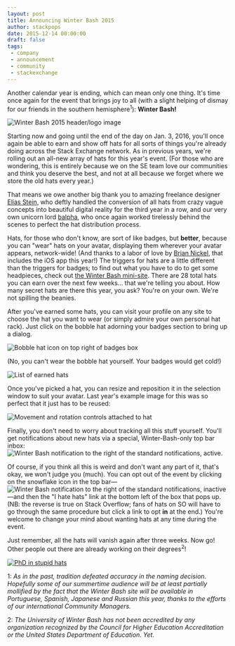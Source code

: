 ```yaml
---
layout: post
title: Announcing Winter Bash 2015
author: stackpops
date: 2015-12-14 00:00:00
draft: false
tags:
 - company
 - announcement
 - community
 - stackexchange
---
```

Another calendar year is ending, which can mean only one thing. It's time once again for the event that brings joy to all (with a slight helping of dismay for our friends in the southern hemisphere<sup>1</sup>): __Winter Bash!__

![Winter Bash 2015 header/logo image][header]

Starting now and going until the end of the day on Jan. 3, 2016, you'll once again be able to earn and show off hats for all sorts of things you're already doing across the Stack Exchange network. As in previous years, we're rolling out an all-new array of hats for this year's event. (For those who are wondering, this is entirely because we on the SE team love our communities and think you deserve the best, and not at all because we forget where we store the old hats every year.) 

That means we owe another big thank you to amazing freelance designer [Elias Stein](http://www.eliasstein.com), who deftly handled the conversion of all hats from crazy vague concepts into beautiful digital reality for the third year in a row, and our very own unicorn lord [balpha](http://stackoverflow.com/users/115866/balpha), who once again worked tirelessly behind the scenes to perfect the hat distribution process.

Hats, for those who don't know, are sort of like badges, but __better__, because you can "wear" hats on your avatar, displaying them wherever your avatar appears, network-wide! (And thanks to a labor of love by [Brian Nickel](http://stackoverflow.com/users/860000/brian-nickel), that includes the iOS app this year!) The triggers for hats are a little different than the triggers for badges; to find out what you have to do to get some headpieces, check out [the Winter Bash mini-site](http://winterbash2015.stackexchange.com). There are 28 total hats you can earn over the next few weeks… that we're telling you about. How many secret hats are there this year, you ask? You're on your own. We're not spilling the beanies.

After you've earned some hats, you can visit your profile on any site to choose the hat you want to wear (or simply admire your own personal hat rack). Just click on the bobble hat adorning your badges section to bring up a dialog.

![Bobble hat icon on top right of badges box][bobble]

(No, you can't wear the bobble hat yourself. Your badges would get cold!) 

![List of earned hats][dialog]

Once you've picked a hat, you can resize and reposition it in the selection window to suit your avatar. Last year's example image for this was so perfect that it just has to be reused:

![Movement and rotation controls attached to hat][controls]

Finally, you don't need to worry about tracking all this stuff yourself. You'll get notifications about new hats via a special, Winter-Bash-only top bar inbox: ![Winter Bash notification to the right of the standard notifications, active][topbarNotif].

Of course, if you think all this is weird and don't want any part of it, that's okay, we won't judge you (much). You can opt out of the event by clicking on the snowflake icon in the top bar—![Winter Bash notification to the right of the standard notifications, inactive][topbarSnowflake]—and then the "I hate hats" link at the bottom left of the box that pops up. (NB: the reverse is true on Stack Overflow; fans of hats on SO will have to go through the same procedure but click a link to opt __in__ at the end.) You're welcome to change your mind about wanting hats at any time during the event.

Just remember, all the hats will vanish again after three weeks. Now go! Other people out there are already working on their degrees<sup>2</sup>!

[![PhD in stupid hats][comic]](http://www.poorlydrawnlines.com)

1: _As in the past, tradition defeated accuracy in the naming decision. Hopefully some of our summertime audience will be at least partially mollified by the fact that the Winter Bash site will be available in Portuguese, Spanish, Japanese and Russian this year, thanks to the efforts of our international Community Managers._

2: _The University of Winter Bash has not been accredited by any organization recognized by the Council for Higher Education Accreditation or the United States Department of Education. Yet._


  [header]: http://i.stack.imgur.com/KuxGa.png
  [bobble]: http://i.stack.imgur.com/DBp4D.png
  [dialog]: http://i.stack.imgur.com/Kn9di.png
  [controls]: https://i.stack.imgur.com/9lMdh.png
  [topbarNotif]: http://i.stack.imgur.com/NFMF5.png
  [topbarSnowflake]: http://i.stack.imgur.com/1Vw0M.png
  [comic]: http://poorlydrawnlines.com/wp-content/uploads/2015/11/cool-hat.png
